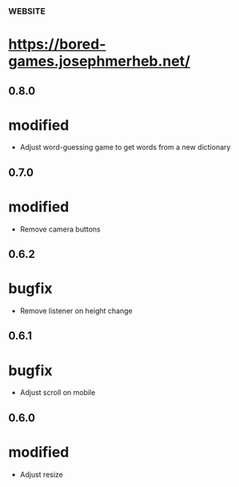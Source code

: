 ### WEBSITE
# https://bored-games.josephmerheb.net/

## 0.8.0
# modified
- Adjust word-guessing game to get words from a new dictionary

## 0.7.0
# modified
- Remove camera buttons

## 0.6.2
# bugfix
- Remove listener on height change

## 0.6.1
# bugfix
- Adjust scroll on mobile

## 0.6.0
# modified
- Adjust resize